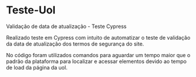 # Teste-Uol
Validação de data de atualização - Teste Cypress


Realizado teste em Cypress com intuito de automatizar o teste de validação da data de atualização dos termos de segurança do site.

No código foram utilizados comandos para aguardar um tempo maior que o padrão da plataforma para localizar e acessar elementos devido ao tempo de load da página da uol.
